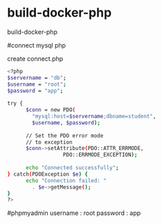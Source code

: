 # build-docker-php
build-docker-php

#connect mysql php

create connect.php

```bash
<?php
$servername = "db";
$username = "root";
$password = "app";
 
try {
      $conn = new PDO(
        "mysql:host=$servername;dbname=student",
        $username, $password);
   
      // Set the PDO error mode
      // to exception
      $conn->setAttribute(PDO::ATTR_ERRMODE,
                  PDO::ERRMODE_EXCEPTION);
   
      echo "Connected successfully";
} catch(PDOException $e) {
      echo "Connection failed: "
        . $e->getMessage();
}
?>
```
#phpmyadmin
username : root
password : app
